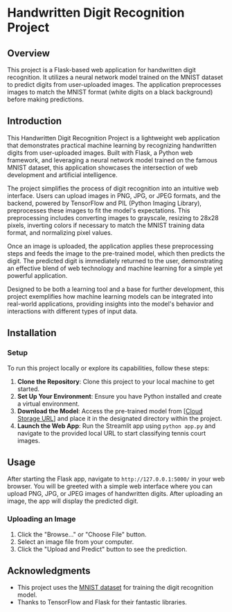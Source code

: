 # Handwritten Digit Recognition Project

## Overview
This project is a Flask-based web application for handwritten digit recognition. It utilizes a neural network model trained on the MNIST dataset to predict digits from user-uploaded images. The application preprocesses images to match the MNIST format (white digits on a black background) before making predictions.

## Introduction
This Handwritten Digit Recognition Project is a lightweight web application that demonstrates practical machine learning by recognizing handwritten digits from user-uploaded images. Built with Flask, a Python web framework, and leveraging a neural network model trained on the famous MNIST dataset, this application showcases the intersection of web development and artificial intelligence.

The project simplifies the process of digit recognition into an intuitive web interface. Users can upload images in PNG, JPG, or JPEG formats, and the backend, powered by TensorFlow and PIL (Python Imaging Library), preprocesses these images to fit the model's expectations. This preprocessing includes converting images to grayscale, resizing to 28x28 pixels, inverting colors if necessary to match the MNIST training data format, and normalizing pixel values.

Once an image is uploaded, the application applies these preprocessing steps and feeds the image to the pre-trained model, which then predicts the digit. The predicted digit is immediately returned to the user, demonstrating an effective blend of web technology and machine learning for a simple yet powerful application.

Designed to be both a learning tool and a base for further development, this project exemplifies how machine learning models can be integrated into real-world applications, providing insights into the model's behavior and interactions with different types of input data.

## Installation
### Setup
To run this project locally or explore its capabilities, follow these steps:
1. **Clone the Repository**: Clone this project to your local machine to get started.
2. **Set Up Your Environment**: Ensure you have Python installed and create a virtual environment.
3. **Download the Model**: Access the pre-trained model from [[Cloud Storage URL](https://drive.google.com/file/d/1lWPMxS1VKzsvhowwRo7kBC1aqzt3OqXu/view?usp=sharing)] and place it in the designated directory within the project.
4. **Launch the Web App**: Run the Streamlit app using `python app.py` and navigate to the provided local URL to start classifying tennis court images.

## Usage
After starting the Flask app, navigate to `http://127.0.0.1:5000/` in your web browser. You will be greeted with a simple web interface where you can upload PNG, JPG, or JPEG images of handwritten digits. After uploading an image, the app will display the predicted digit.

### Uploading an Image
1. Click the "Browse..." or "Choose File" button.
2. Select an image file from your computer.
3. Click the "Upload and Predict" button to see the prediction.

## Acknowledgments
- This project uses the [MNIST dataset](http://yann.lecun.com/exdb/mnist/) for training the digit recognition model.
- Thanks to TensorFlow and Flask for their fantastic libraries.
```
